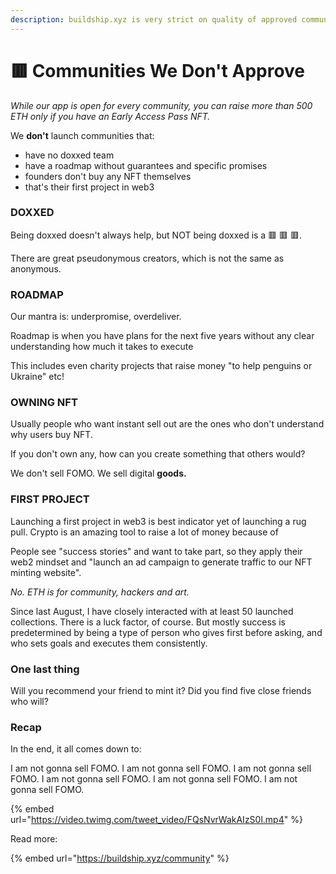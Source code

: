 ```yaml
---
description: buildship.xyz is very strict on quality of approved communities.
---
```


# 🟥 Communities We Don't Approve

_While our app is open for every community, you can raise more than 500 ETH only if you have an Early Access Pass NFT._

We **don't** launch communities that:

* have no doxxed team
* have a roadmap without guarantees and specific promises
* founders don't buy any NFT themselves
* that's their first project in web3

### DOXXED

Being doxxed doesn't always help, but NOT being doxxed is a 🟥 🟥 🟥.

There are great pseudonymous creators, which is not the same as anonymous.

### ROADMAP

Our mantra is: underpromise, overdeliver.

Roadmap is when you have plans for the next five years without any clear understanding how much it takes to execute

This includes even charity projects that raise money "to help penguins or Ukraine" etc!

### OWNING NFT

Usually people who want instant sell out are the ones who don't understand why users buy NFT.

If you don't own any, how can you create something that others would?

We don't sell FOMO. We sell digital **goods.**

### FIRST PROJECT

Launching a first project in web3 is best indicator yet of launching a rug pull. Crypto is an amazing tool to raise a lot of money because of

People see "success stories" and want to take part, so they apply their web2 mindset and "launch an ad campaign to generate traffic to our NFT minting website".

_No. ETH is for community, hackers and art._

Since last August, I have closely interacted with at least 50 launched collections. There is a luck factor, of course. But mostly success is predetermined by being a type of person who gives first before asking, and who sets goals and executes them consistently.

### One last thing

Will you recommend your friend to mint it? Did you find five close friends who will?



### Recap

In the end, it all comes down to:

I am not gonna sell FOMO. I am not gonna sell FOMO. I am not gonna sell FOMO. I am not gonna sell FOMO. I am not gonna sell FOMO. I am not gonna sell FOMO.

{% embed url="https://video.twimg.com/tweet_video/FQsNvrWakAIzS0l.mp4" %}

Read more:

{% embed url="https://buildship.xyz/community" %}
